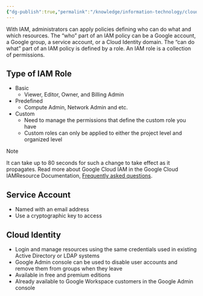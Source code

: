 ```yaml
---
{"dg-publish":true,"permalink":"/knowledge/information-technology/cloud/google-cloud/iam/","dgPassFrontmatter":true,"noteIcon":"📝"}
---
```



With IAM, administrators can apply policies defining who can do what and which resources. The “who” part of an IAM policy can be a Google account, a Google group, a service account, or a Cloud Identity domain. The “can do what” part of an IAM policy is defined by a role. An IAM role is a collection of permissions.

## Type of IAM Role

- Basic
	- Viewer, Editor, Owner, and Billing Admin
- Predefined
	- Compute Admin, Network Admin and etc.
- Custom
	- Need to manage the permissions that define the custom role you have
	- Custom roles can only be applied to either the project level and organized level

> [!NOTE]
> It can take up to 80 seconds for such a change to take effect as it propagates. Read more about Google Cloud IAM in the Google Cloud IAMResource Documentation, [Frequently asked questions](https://cloud.google.com/iam/docs/faq).

## Service Account

- Named with an email address
-  Use a cryptographic key to access

## Cloud Identity

- Login and manage resources using the same credentials used in existing Active Directory or LDAP systems
- Google Admin console can be used to disable user accounts and remove them from groups when they leave
- Available in free and premium editions
- Already available to Google Workspace customers in the Google Admin console

